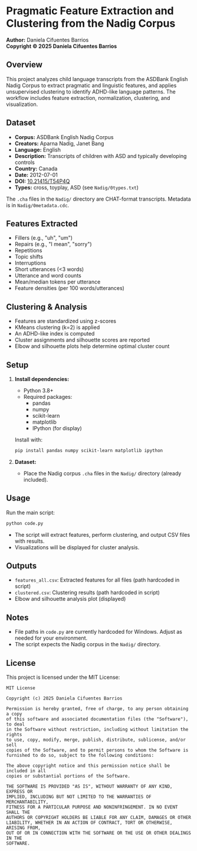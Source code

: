 # Pragmatic Feature Extraction and Clustering from the Nadig Corpus

**Author:** Daniela Cifuentes Barrios  
**Copyright © 2025 Daniela Cifuentes Barrios**

## Overview

This project analyzes child language transcripts from the ASDBank English Nadig Corpus to extract pragmatic and linguistic features, and applies unsupervised clustering to identify ADHD-like language patterns. The workflow includes feature extraction, normalization, clustering, and visualization.

## Dataset

- **Corpus:** ASDBank English Nadig Corpus
- **Creators:** Aparna Nadig, Janet Bang
- **Language:** English
- **Description:** Transcripts of children with ASD and typically developing controls
- **Country:** Canada
- **Date:** 2012-07-01
- **DOI:** [10.21415/T54P4Q](https://doi.org/10.21415/T54P4Q)
- **Types:** cross, toyplay, ASD (see `Nadig/0types.txt`)

The `.cha` files in the `Nadig/` directory are CHAT-format transcripts. Metadata is in `Nadig/0metadata.cdc`.

## Features Extracted
- Fillers (e.g., "uh", "um")
- Repairs (e.g., "I mean", "sorry")
- Repetitions
- Topic shifts
- Interruptions
- Short utterances (<3 words)
- Utterance and word counts
- Mean/median tokens per utterance
- Feature densities (per 100 words/utterances)

## Clustering & Analysis
- Features are standardized using z-scores
- KMeans clustering (k=2) is applied
- An ADHD-like index is computed
- Cluster assignments and silhouette scores are reported
- Elbow and silhouette plots help determine optimal cluster count

## Setup

1. **Install dependencies:**
   - Python 3.8+
   - Required packages:
     - pandas
     - numpy
     - scikit-learn
     - matplotlib
     - IPython (for display)

   Install with:
   ```bash
   pip install pandas numpy scikit-learn matplotlib ipython
   ```

2. **Dataset:**
   - Place the Nadig corpus `.cha` files in the `Nadig/` directory (already included).

## Usage

Run the main script:
```bash
python code.py
```

- The script will extract features, perform clustering, and output CSV files with results.
- Visualizations will be displayed for cluster analysis.

## Outputs
- `features_all.csv`: Extracted features for all files (path hardcoded in script)
- `clustered.csv`: Clustering results (path hardcoded in script)
- Elbow and silhouette analysis plot (displayed)

## Notes
- File paths in `code.py` are currently hardcoded for Windows. Adjust as needed for your environment.
- The script expects the Nadig corpus in the `Nadig/` directory.

## License

This project is licensed under the MIT License:

```
MIT License

Copyright (c) 2025 Daniela Cifuentes Barrios

Permission is hereby granted, free of charge, to any person obtaining a copy
of this software and associated documentation files (the "Software"), to deal
in the Software without restriction, including without limitation the rights
to use, copy, modify, merge, publish, distribute, sublicense, and/or sell
copies of the Software, and to permit persons to whom the Software is
furnished to do so, subject to the following conditions:

The above copyright notice and this permission notice shall be included in all
copies or substantial portions of the Software.

THE SOFTWARE IS PROVIDED "AS IS", WITHOUT WARRANTY OF ANY KIND, EXPRESS OR
IMPLIED, INCLUDING BUT NOT LIMITED TO THE WARRANTIES OF MERCHANTABILITY,
FITNESS FOR A PARTICULAR PURPOSE AND NONINFRINGEMENT. IN NO EVENT SHALL THE
AUTHORS OR COPYRIGHT HOLDERS BE LIABLE FOR ANY CLAIM, DAMAGES OR OTHER
LIABILITY, WHETHER IN AN ACTION OF CONTRACT, TORT OR OTHERWISE, ARISING FROM,
OUT OF OR IN CONNECTION WITH THE SOFTWARE OR THE USE OR OTHER DEALINGS IN THE
SOFTWARE.
``` 
